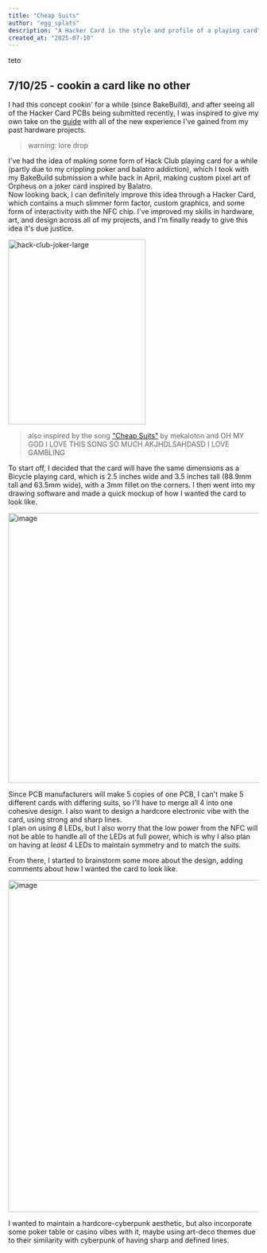 ```yaml
---
title: "Cheap Suits"
author: "egg_splats"
description: "A Hacker Card in the style and profile of a playing card"
created_at: "2025-07-10"
---
```


teto <br/>

## 7/10/25 - cookin a card like no other
I had this concept cookin' for a while (since BakeBuild), and after seeing all of the Hacker Card PCBs being submitted recently, I was inspired to give my own take on the [guide](https://jams.hackclub.com/jam/hacker-card) with all of the new experience I've gained from my past hardware projects. <br/>
> warning: lore drop

I've had the idea of making some form of Hack Club playing card for a while (partly due to my crippling poker and balatro addiction), which I took with my BakeBuild submission a while back in April, making custom pixel art of Orpheus on a joker card inspired by Balatro. <br/>
Now looking back, I can definitely improve this idea through a Hacker Card, which contains a much slimmer form factor, custom graphics, and some form of interactivity with the NFC chip. I've improved my skills in hardware, art, and design across all of my projects, and I'm finally ready to give this idea it's due justice. <br/>

<img width="276" height="372" alt="hack-club-joker-large" src="https://github.com/user-attachments/assets/ca74f4df-6b7c-4f68-9005-ce93eb49842d" /> <br/>
> also inspired by the song ["Cheap Suits"](https://youtu.be/87i0RargAcA?si=6u_HbRG08Tu_UAo9) by mekaloton and OH MY GOD I LOVE THIS SONG SO MUCH AKJHDLSAHDASD I LOVE GAMBLING

To start off, I decided that the card will have the same dimensions as a Bicycle playing card, which is 2.5 inches wide and 3.5 inches tall (88.9mm tall and 63.5mm wide), with a 3mm fillet on the corners. I then went into my drawing software and made a quick mockup of how I wanted the card to look like. <br/>

<img width="826" height="543" alt="image" src="https://github.com/user-attachments/assets/f1a03013-6e23-4a20-be67-ddadbeaa4fcb" />

Since PCB manufacturers will make 5 copies of one PCB, I can't make 5 different cards with differing suits, so I'll have to merge all 4 into one cohesive design. I also want to design a hardcore electronic vibe with the card, using strong and sharp lines. <br/>
I plan on using *8* LEDs, but I also worry that the low power from the NFC will not be able to handle all of the LEDs at full power, which is why I also plan on having at *least* 4 LEDs to maintain symmetry and to match the suits. <br/>

From there, I started to brainstorm some more about the design, adding comments about how I wanted the card to look like. <br/>

<img width="1013" height="668" alt="image" src="https://github.com/user-attachments/assets/0d7bc46f-5821-47de-97e2-03bad54e5545" /> <br/>

I wanted to maintain a hardcore-cyberpunk aesthetic, but also incorporate some poker table or casino vibes with it, maybe using art-deco themes due to their similarity with cyberpunk of having sharp and defined lines. <br/>


